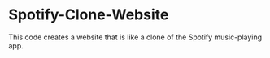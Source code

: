 # Spotify-Clone-Website
This code creates a website that is like a clone of the Spotify music-playing app.
